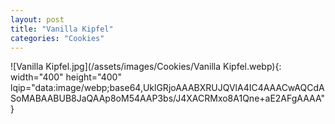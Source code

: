 ```yaml
---
layout: post
title: "Vanilla Kipfel"
categories: "Cookies"
---
```

![Vanilla Kipfel.jpg](/assets/images/Cookies/Vanilla Kipfel.webp){: width="400" height="400" lqip="data:image/webp;base64,UklGRjoAAABXRUJQVlA4IC4AAACwAQCdASoMABAABUB8JaQAAp8oM54AAP3bs/J4XACRMxo8A1Qne+aE2AFgAAAA"}

